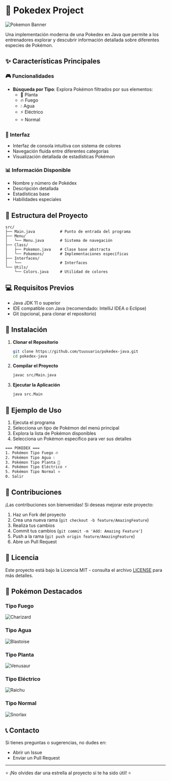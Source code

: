 # 🌟 Pokedex Project

![Pokemon Banner](https://raw.githubusercontent.com/PokeAPI/sprites/master/sprites/pokemon/other/official-artwork/25.png)

Una implementación moderna de una Pokedex en Java que permite a los entrenadores explorar y descubrir información detallada sobre diferentes especies de Pokémon.

## ✨ Características Principales

### 🎮 Funcionalidades
- **Búsqueda por Tipo**: Explora Pokémon filtrados por sus elementos:
  - 🌿 Planta
  - 🔥 Fuego
  - 💧 Agua
  - ⚡ Eléctrico
  - ⭐ Normal

### 📱 Interfaz
- Interfaz de consola intuitiva con sistema de colores
- Navegación fluida entre diferentes categorías
- Visualización detallada de estadísticas Pokémon

### 📊 Información Disponible
- Nombre y número de Pokédex
- Descripción detallada
- Estadísticas base
- Habilidades especiales

## 🚀 Estructura del Proyecto

```
src/
├── Main.java           # Punto de entrada del programa
├── Menu/
│   └── Menu.java       # Sistema de navegación
├── Class/
│   ├── Pokemon.java    # Clase base abstracta
│   └── Pokemons/       # Implementaciones específicas
├── Interfaces/
│   └──                 # Interfaces
└── Utils/
    └── Colors.java     # Utilidad de colores
```

## 💻 Requisitos Previos

- Java JDK 11 o superior
- IDE compatible con Java (recomendado: IntelliJ IDEA o Eclipse)
- Git (opcional, para clonar el repositorio)

## 🔧 Instalación

1. **Clonar el Repositorio**
   ```bash
   git clone https://github.com/tuusuario/pokedex-java.git
   cd pokedex-java
   ```

2. **Compilar el Proyecto**
   ```bash
   javac src/Main.java
   ```

3. **Ejecutar la Aplicación**
   ```bash
   java src.Main
   ```

## 📖 Ejemplo de Uso

1. Ejecuta el programa
2. Selecciona un tipo de Pokémon del menú principal
3. Explora la lista de Pokémon disponibles
4. Selecciona un Pokémon específico para ver sus detalles

```bash
=== POKEDEX ===
1. Pokémon Tipo Fuego 🔥
2. Pokémon Tipo Agua 💧
3. Pokémon Tipo Planta 🌿
4. Pokémon Tipo Eléctrico ⚡
5. Pokémon Tipo Normal ⭐
0. Salir
```

## 🤝 Contribuciones

¡Las contribuciones son bienvenidas! Si deseas mejorar este proyecto:

1. Haz un Fork del proyecto
2. Crea una nueva rama (`git checkout -b feature/AmazingFeature`)
3. Realiza tus cambios
4. Commit tus cambios (`git commit -m 'Add: Amazing Feature'`)
5. Push a la rama (`git push origin feature/AmazingFeature`)
6. Abre un Pull Request

## 📄 Licencia

Este proyecto está bajo la Licencia MIT - consulta el archivo [LICENSE](LICENSE) para más detalles.

## 🌟 Pokémon Destacados

### Tipo Fuego
![Charizard](https://raw.githubusercontent.com/PokeAPI/sprites/master/sprites/pokemon/other/official-artwork/6.png)

### Tipo Agua
![Blastoise](https://raw.githubusercontent.com/PokeAPI/sprites/master/sprites/pokemon/other/official-artwork/9.png)

### Tipo Planta
![Venusaur](https://raw.githubusercontent.com/PokeAPI/sprites/master/sprites/pokemon/other/official-artwork/3.png)

### Tipo Eléctrico
![Raichu](https://raw.githubusercontent.com/PokeAPI/sprites/master/sprites/pokemon/other/official-artwork/26.png)

### Tipo Normal
![Snorlax](https://raw.githubusercontent.com/PokeAPI/sprites/master/sprites/pokemon/other/official-artwork/143.png)

## 📞 Contacto

Si tienes preguntas o sugerencias, no dudes en:
- Abrir un Issue
- Enviar un Pull Request

---
⭐ ¡No olvides dar una estrella al proyecto si te ha sido útil! ⭐
